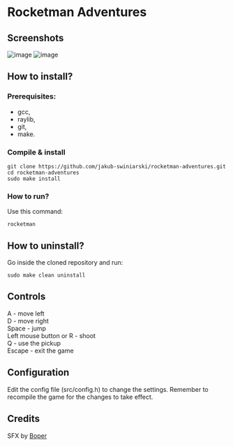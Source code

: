 # Rocketman Adventures
## Screenshots
![image](https://github.com/jakub-swiniarski/rocketman-adventures/assets/77209709/b219e0ed-07e4-4cff-a482-81aa55bbc8d5)
![image](https://github.com/jakub-swiniarski/rocketman-adventures/assets/77209709/09a652b3-0355-493a-b2d8-a47b17cc2aaa)

## How to install?
### Prerequisites:
- gcc,
- raylib,
- git,
- make.

### Compile & install
```shell
git clone https://github.com/jakub-swiniarski/rocketman-adventures.git
cd rocketman-adventures
sudo make install
```

### How to run?
Use this command:
```shell
rocketman
```

## How to uninstall?
Go inside the cloned repository and run: <br/>
```shell
sudo make clean uninstall
```

## Controls
A - move left <br/>
D - move right <br/>
Space - jump <br/>
Left mouse button or R - shoot <br/>
Q - use the pickup <br/>
Escape - exit the game

## Configuration
Edit the config file (src/config.h) to change the settings. Remember to recompile the game for the changes to take effect.

## Credits
SFX by [Boper](https://github.com/boprr)
